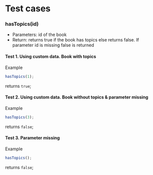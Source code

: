 # Test cases

### **hasTopics(id)**

- Parameters: id of the book
- Return: returns true if the book has topics else returns false. If parameter id is missing false is returned

#### Test 1. Using custom data. Book with topics

Example

```js
hasTopics(1);
```

returns `true`;

#### Test 2. Using custom data. Book without topics & parameter missing

Example

```js
hasTopics(3);
```

returns `false`;

#### Test 3. Parameter missing

Example

```js
hasTopics();
```

returns `false`;
